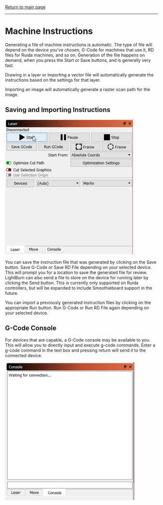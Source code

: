 [Return to main page](README.md)

----

# Machine Instructions 

Generating a file of machine instructions is automatic.  The type of file will depend on the device you've chosen, G-Code for machines that use it, RD files for Ruida machines, and so on.  Generation of the file happens on demand, when you press the Start or Save buttons, and is generally very fast.

Drawing in a layer or importing a vector file will automatically generate the instructions based on the settings for that layer. 

Importing an image will automatically generate a raster scan path for the image.

## Saving and Importing Instructions
![Laser Module](/img/LaserToolBox.PNG)

You can save the instruction file that was generated by clicking on the Save button. Save G-Code or Save RD File depending on your selected device. This will prompt you for a location to save the generated file for review.  LightBurn can also send a file to store on the device for running later by clicking the Send button. This is currently only supported on Ruida controllers, but will be expanded to include Smoothieboard support in the future.

You can import a previously generated instruction files by clicking on the appropriate Run button. Run G-Code or Run RD File again depending on your selected device.

## G-Code Console
For devices that are capable, a G-Code console may be available to you. This will allow you to directly input and execute g-code commands. Enter a g-code command in the text box and pressing return will send it to the connected device.

![Console Tab](/img/Console.png)
